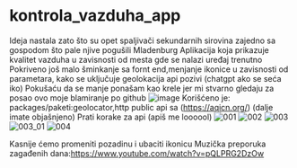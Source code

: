 # kontrola_vazduha_app
Ideja nastala zato što su opet spaljivači sekundarnih sirovina zajedno sa gospodom što pale njive pogušili Mladenburg
Aplikacija koja prikazuje kvalitet vazduha u zavisnosti od mesta gde se nalazi uređaj trenutno
Pokriveno još malo šminkanje sa fornt end,menjanje ikonice u zavisnosti od parametara, kako se uključuje geolokacija
api pozivi (chatgpt ako se seća iko)
Pokušaću da se manje ponašam kao krele jer mi stvarno gledaju za posao ovo moje blamiranje po github
![image](https://github.com/DjordjeSaric493/kontrola_vazduha_app/assets/57573848/247823db-d807-4953-a5bc-2cb3b527327f)
Korišćeno je: 
packages/paketi:geolocator,http 
public api sa (https://aqicn.org/) (dalje imate objašnjeno)
Prati korake za api (apiš me loooool)
![001](https://github.com/DjordjeSaric493/kontrola_vazduha_app/assets/57573848/d571fd50-78d6-4cb9-a97d-28662d6d3526)
![002](https://github.com/DjordjeSaric493/kontrola_vazduha_app/assets/57573848/df3baa01-bafa-4e82-9d76-3c541a149eb8)
![003](https://github.com/DjordjeSaric493/kontrola_vazduha_app/assets/57573848/5eb9de12-7b53-4141-97af-dd84d36d0ab8)
![003_01](https://github.com/DjordjeSaric493/kontrola_vazduha_app/assets/57573848/4d47aaff-8747-4d76-abd6-d361c3fd1984)
![004](https://github.com/DjordjeSaric493/kontrola_vazduha_app/assets/57573848/9f2e2566-0628-480e-ad96-7e06b8753fbf)

Kasnije ćemo promeniti pozadinu i ubaciti ikonicu 
Muzička preporuka zagađenih dana:https://www.youtube.com/watch?v=pQLPRG2DzOw

